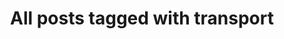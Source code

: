 ---
layout: tag
title: "All posts tagged with transport"
permalink: /weblog/tags/transport/
taxonomy: transport
---